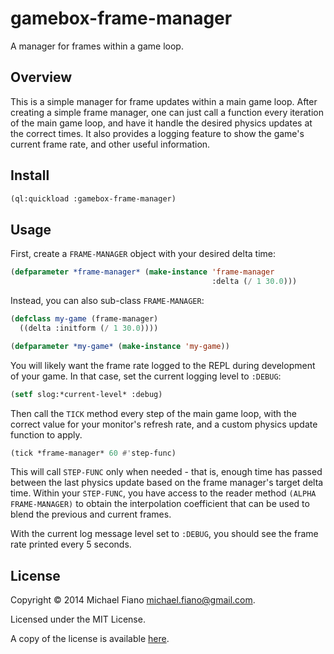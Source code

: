 # gamebox-frame-manager

A manager for frames within a game loop.

## Overview

This is a simple manager for frame updates within a main game loop. After
creating a simple frame manager, one can just call a function every iteration of
the main game loop, and have it handle the desired physics updates at the
correct times. It also provides a logging feature to show the game's current
frame rate, and other useful information.

## Install

``` lisp
(ql:quickload :gamebox-frame-manager)
```

## Usage

First, create a `FRAME-MANAGER` object with your desired delta time:

``` lisp
(defparameter *frame-manager* (make-instance 'frame-manager
                                             :delta (/ 1 30.0)))
```

Instead, you can also sub-class `FRAME-MANAGER`:

``` lisp
(defclass my-game (frame-manager)
  ((delta :initform (/ 1 30.0))))

(defparameter *my-game* (make-instance 'my-game))
```

You will likely want the frame rate logged to the REPL during development of
your game. In that case, set the current logging level to `:DEBUG`:

``` lisp
(setf slog:*current-level* :debug)
```

Then call the `TICK` method every step of the main game loop, with the correct
value for your monitor's refresh rate, and a custom physics update function to
apply.

``` lisp
(tick *frame-manager* 60 #'step-func)
```

This will call `STEP-FUNC` only when needed - that is, enough time has passed
between the last physics update based on the frame manager's target delta time.
Within your `STEP-FUNC`, you have access to the reader method `(ALPHA
FRAME-MANAGER)` to obtain the interpolation coefficient that can be used to
blend the previous and current frames.

With the current log message level set to `:DEBUG`, you should see the frame
rate printed every 5 seconds.


## License

Copyright © 2014 Michael Fiano <michael.fiano@gmail.com>.

Licensed under the MIT License.

A copy of the license is available [here](LICENSE).
